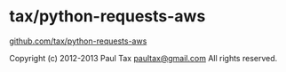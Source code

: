 # tax/python-requests-aws
[github.com/tax/python-requests-aws](https://github.com/tax/python-requests-aws)

Copyright (c) 2012-2013 Paul Tax <paultax@gmail.com> All rights reserved.
